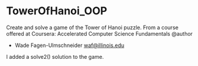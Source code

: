 # TowerOfHanoi_OOP
Create and solve a game of the Tower of Hanoi puzzle.
From a course offered at Coursera: Accelerated Computer Science Fundamentals
 @author
 *   Wade Fagen-Ulmschneider <waf@illinois.edu>
 
 I added a solve2() solution to the game.

